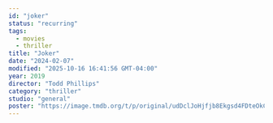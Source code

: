 ```yaml
---
id: "joker"
status: "recurring"
tags:
  - movies
  - thriller
title: "Joker"
date: "2024-02-07"
modified: "2025-10-16 16:41:56 GMT-04:00"
year: 2019
director: "Todd Phillips"
category: "thriller"
studio: "general"
poster: "https://image.tmdb.org/t/p/original/udDclJoHjfjb8Ekgsd4FDteOkCU.jpg"
---
```

